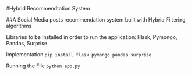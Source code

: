 #Hybrid Recommendtation System

##A Social Media posts recommendation system built with Hybrid Filtering algorithms

Libraries to be Installed in order to run the application:
Flask, Pymongo, Pandas, Surprise

Implementation
`pip install flask pymongo pandas surprise`

Running the File
`python app.py`

